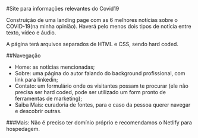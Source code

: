 #Site para informações relevantes do Covid19

Construição de uma landing page com as 6 melhores notícias sobre o COVID-19(na minha opinião). 
Haverá pelo menos dois tipos de notícia entre texto, vídeo e áudio.

A página terá arquivos separados de HTML e CSS, sendo hard coded.

##Navegação

- Home: as notícias mencionadas;
- Sobre: uma página do autor falando do background profissional, com link para linkedin;
- Contato: um formulário onde os visitantes possam te procurar (ele não precisa ser hard coded, pode ser utilizado um form pronto de ferramentas de marketing);
- Saiba Mais: curadoria de fontes, para o caso da pessoa querer navegar e descobrir outras.

###Mais:
Não é preciso ter domínio próprio e recomendamos o Netlify para hospedagem.

